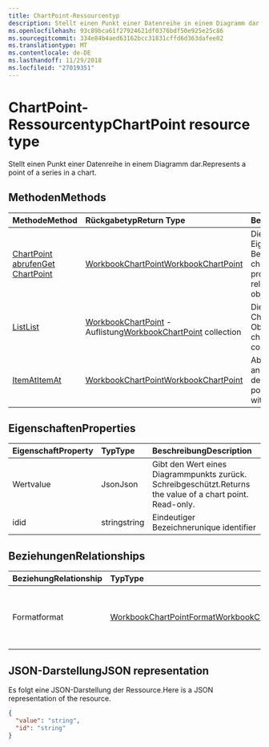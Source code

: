 ```yaml
---
title: ChartPoint-Ressourcentyp
description: Stellt einen Punkt einer Datenreihe in einem Diagramm dar.
ms.openlocfilehash: 93c89bca61f27924621df0376bdf50e925e25c86
ms.sourcegitcommit: 334e84b4aed63162bcc31831cffd6d363dafee02
ms.translationtype: MT
ms.contentlocale: de-DE
ms.lasthandoff: 11/29/2018
ms.locfileid: "27019351"
---
```

# <a name="chartpoint-resource-type"></a><span data-ttu-id="f71f2-103">ChartPoint-Ressourcentyp</span><span class="sxs-lookup"><span data-stu-id="f71f2-103">ChartPoint resource type</span></span>

<span data-ttu-id="f71f2-104">Stellt einen Punkt einer Datenreihe in einem Diagramm dar.</span><span class="sxs-lookup"><span data-stu-id="f71f2-104">Represents a point of a series in a chart.</span></span>


## <a name="methods"></a><span data-ttu-id="f71f2-105">Methoden</span><span class="sxs-lookup"><span data-stu-id="f71f2-105">Methods</span></span>

| <span data-ttu-id="f71f2-106">Methode</span><span class="sxs-lookup"><span data-stu-id="f71f2-106">Method</span></span>           | <span data-ttu-id="f71f2-107">Rückgabetyp</span><span class="sxs-lookup"><span data-stu-id="f71f2-107">Return Type</span></span>    |<span data-ttu-id="f71f2-108">Beschreibung</span><span class="sxs-lookup"><span data-stu-id="f71f2-108">Description</span></span>|
|:---------------|:--------|:----------|
|[<span data-ttu-id="f71f2-109">ChartPoint abrufen</span><span class="sxs-lookup"><span data-stu-id="f71f2-109">Get ChartPoint</span></span>](../api/chartpoint-get.md) | [<span data-ttu-id="f71f2-110">WorkbookChartPoint</span><span class="sxs-lookup"><span data-stu-id="f71f2-110">WorkbookChartPoint</span></span>](chartpoint.md) |<span data-ttu-id="f71f2-111">Dient zum Lesen der Eigenschaften und der Beziehungen des chartPoint-Objekts.</span><span class="sxs-lookup"><span data-stu-id="f71f2-111">Read properties and relationships of chartPoint object.</span></span>|
|[<span data-ttu-id="f71f2-112">List</span><span class="sxs-lookup"><span data-stu-id="f71f2-112">List</span></span>](../api/chartpoint-list.md) | <span data-ttu-id="f71f2-113">[WorkbookChartPoint](chartpoint.md) -Auflistung</span><span class="sxs-lookup"><span data-stu-id="f71f2-113">[WorkbookChartPoint](chartpoint.md) collection</span></span> |<span data-ttu-id="f71f2-114">Dient zum Abrufen der ChartPoint-Objektsammlung.</span><span class="sxs-lookup"><span data-stu-id="f71f2-114">Get chartPoint object collection.</span></span> |
|[<span data-ttu-id="f71f2-115">ItemAt</span><span class="sxs-lookup"><span data-stu-id="f71f2-115">ItemAt</span></span>](../api/chartpointscollection-itemat.md)|[<span data-ttu-id="f71f2-116">WorkbookChartPoint</span><span class="sxs-lookup"><span data-stu-id="f71f2-116">WorkbookChartPoint</span></span>](chartpoint.md)|<span data-ttu-id="f71f2-117">Abrufen eines Punkts anhand seiner Position in der Datenreihe.</span><span class="sxs-lookup"><span data-stu-id="f71f2-117">Retrieve a point based on its position within the series.</span></span>|

## <a name="properties"></a><span data-ttu-id="f71f2-118">Eigenschaften</span><span class="sxs-lookup"><span data-stu-id="f71f2-118">Properties</span></span>
| <span data-ttu-id="f71f2-119">Eigenschaft</span><span class="sxs-lookup"><span data-stu-id="f71f2-119">Property</span></span>     | <span data-ttu-id="f71f2-120">Typ</span><span class="sxs-lookup"><span data-stu-id="f71f2-120">Type</span></span>   |<span data-ttu-id="f71f2-121">Beschreibung</span><span class="sxs-lookup"><span data-stu-id="f71f2-121">Description</span></span>|
|:---------------|:--------|:----------|
|<span data-ttu-id="f71f2-122">Wert</span><span class="sxs-lookup"><span data-stu-id="f71f2-122">value</span></span>|<span data-ttu-id="f71f2-123">Json</span><span class="sxs-lookup"><span data-stu-id="f71f2-123">Json</span></span>|<span data-ttu-id="f71f2-p101">Gibt den Wert eines Diagrammpunkts zurück. Schreibgeschützt.</span><span class="sxs-lookup"><span data-stu-id="f71f2-p101">Returns the value of a chart point. Read-only.</span></span>|
|<span data-ttu-id="f71f2-126">id</span><span class="sxs-lookup"><span data-stu-id="f71f2-126">id</span></span>|<span data-ttu-id="f71f2-127">string</span><span class="sxs-lookup"><span data-stu-id="f71f2-127">string</span></span>|<span data-ttu-id="f71f2-128">Eindeutiger Bezeichner</span><span class="sxs-lookup"><span data-stu-id="f71f2-128">unique identifier</span></span>|

## <a name="relationships"></a><span data-ttu-id="f71f2-129">Beziehungen</span><span class="sxs-lookup"><span data-stu-id="f71f2-129">Relationships</span></span>
| <span data-ttu-id="f71f2-130">Beziehung</span><span class="sxs-lookup"><span data-stu-id="f71f2-130">Relationship</span></span> | <span data-ttu-id="f71f2-131">Typ</span><span class="sxs-lookup"><span data-stu-id="f71f2-131">Type</span></span>   |<span data-ttu-id="f71f2-132">Beschreibung</span><span class="sxs-lookup"><span data-stu-id="f71f2-132">Description</span></span>|
|:---------------|:--------|:----------|
|<span data-ttu-id="f71f2-133">Format</span><span class="sxs-lookup"><span data-stu-id="f71f2-133">format</span></span>|[<span data-ttu-id="f71f2-134">WorkbookChartPointFormat</span><span class="sxs-lookup"><span data-stu-id="f71f2-134">WorkbookChartPointFormat</span></span>](chartpointformat.md)|<span data-ttu-id="f71f2-p102">Kapselt die Formateigenschaften eines Diagrammpunkts. Schreibgeschützt.</span><span class="sxs-lookup"><span data-stu-id="f71f2-p102">Encapsulates the format properties chart point. Read-only.</span></span>|

## <a name="json-representation"></a><span data-ttu-id="f71f2-137">JSON-Darstellung</span><span class="sxs-lookup"><span data-stu-id="f71f2-137">JSON representation</span></span>

<span data-ttu-id="f71f2-138">Es folgt eine JSON-Darstellung der Ressource.</span><span class="sxs-lookup"><span data-stu-id="f71f2-138">Here is a JSON representation of the resource.</span></span>

<!--{
  "blockType": "resource",
  "optionalProperties": [],
  "keyProperty": "id",
  "baseType": "microsoft.graph.entity",
  "@odata.type": "microsoft.graph.workbookChartPoint"
}-->

```json
{
  "value": "string",
  "id": "string"
}

```

<!-- uuid: 8fcb5dbc-d5aa-4681-8e31-b001d5168d79
2015-10-25 14:57:30 UTC -->
<!-- {
  "type": "#page.annotation",
  "description": "ChartPoint resource",
  "keywords": "",
  "section": "documentation",
  "tocPath": ""
}-->